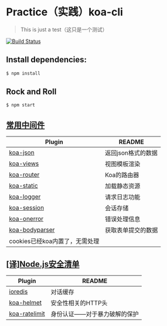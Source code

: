 # Practice（实践）koa-cli
>This is just a test（这只是一个测试）

[![Build Status](https://travis-ci.org/ShiHaiGang/Practice.svg?branch=master)](https://travis-ci.org/ShiHaiGang/Practice)

## Install dependencies:
```sh
$ npm install
```

## Rock and Roll
```sh
$ npm start
```

## [常用中间件](https://github.com/koajs/koa/wiki)

| Plugin | README |
| ------ | ------ |
| [koa-json](https://github.com/koajs/json) | 返回json格式的数据 |
| [koa-views](https://github.com/queckezz/koa-views) | 视图模板渲染 |
| [koa-router](https://github.com/alexmingoia/koa-router) | Koa的路由器 |
| [koa-static](https://github.com/koajs/static) | 加载静态资源 |
| [koa-logger](https://github.com/koajs/logger) | 请求日志功能 |
| [koa-session](https://github.com/koajs/session) | 会话存储 |
| [koa-onerror](https://github.com/koajs/onerror) | 错误处理信息 |
| [koa-bodyparser](https://github.com/koajs/body-parsers) | 获取表单提交的数据 |
| cookies已经koa内置了，无需处理 |  |

## [[译]Node.js安全清单](https://segmentfault.com/a/1190000003860400#articleHeader6)

| Plugin | README |
| ------ | ------ |
| [ioredis](https://github.com/luin/ioredis#readme) | 对话缓存 |
| [koa-helmet](https://github.com/venables/koa-helmet) | 安全性相关的HTTP头 |
| [koa-ratelimit](https://github.com/koajs/ratelimit) | 身份认证——对于暴力破解的保护 |
